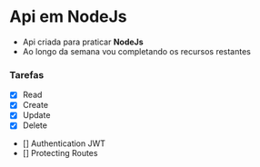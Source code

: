 # Api em NodeJs

- Api criada para praticar **NodeJs**
- Ao longo da semana vou completando os recursos restantes

### Tarefas

- [x] Read
- [x] Create
- [x] Update
- [x] Delete
- [] Authentication JWT
- [] Protecting Routes
